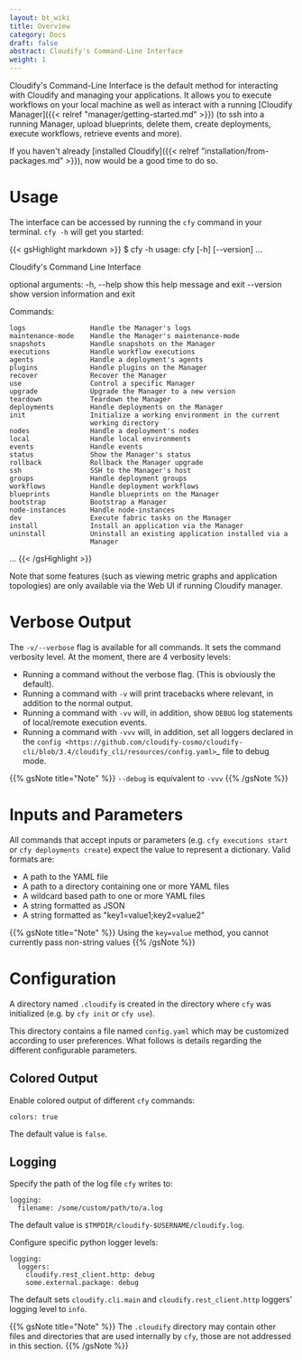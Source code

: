 ```yaml
---
layout: bt_wiki
title: Overview
category: Docs
draft: false
abstract: Cloudify's Command-Line Interface
weight: 1
---
```


Cloudify's Command-Line Interface is the default method for interacting with Cloudify and managing your applications. It allows you to execute workflows on your local machine as well as interact with a running [Cloudify Manager]({{< relref "manager/getting-started.md" >}}) (to ssh into a running Manager, upload blueprints, delete them, create deployments, execute workflows, retrieve events and more).

If you haven't already [installed Cloudify]({{< relref "installation/from-packages.md" >}}), now would be a good time to do so.

# Usage

The interface can be accessed by running the `cfy` command in your terminal. `cfy -h` will get you started:

{{< gsHighlight  markdown  >}}
$ cfy -h
usage: cfy [-h] [--version]                       ...

Cloudify's Command Line Interface

optional arguments:
  -h, --help            show this help message and exit
  --version             show version information and exit

Commands:
                       
    logs                Handle the Manager's logs
    maintenance-mode    Handle the Manager's maintenance-mode
    snapshots           Handle snapshots on the Manager
    executions          Handle workflow executions
    agents              Handle a deployment's agents
    plugins             Handle plugins on the Manager
    recover             Recover the Manager
    use                 Control a specific Manager
    upgrade             Upgrade the Manager to a new version
    teardown            Teardown the Manager
    deployments         Handle deployments on the Manager
    init                Initialize a working environment in the current
                        working directory
    nodes               Handle a deployment's nodes
    local               Handle local environments
    events              Handle events
    status              Show the Manager's status
    rollback            Rollback the Manager upgrade
    ssh                 SSH to the Manager's host
    groups              Handle deployment groups
    workflows           Handle deployment workflows
    blueprints          Handle blueprints on the Manager
    bootstrap           Bootstrap a Manager
    node-instances      Handle node-instances
    dev                 Execute fabric tasks on the Manager
    install             Install an application via the Manager
    uninstall           Uninstall an existing application installed via a
                        Manager

...
{{< /gsHighlight >}}

Note that some features (such as viewing metric graphs and application topologies) are only available via the Web UI if running Cloudify manager.


# Verbose Output

The ``-v/--verbose`` flag is available for all commands. It sets the command verbosity level. At the moment, there are 4 verbosity levels:

* Running a command without the verbose flag. (This is obviously the default).
* Running a command with ``-v`` will print tracebacks where relevant, in addition to the normal output.
* Running a command with ``-vv`` will, in addition, show ``DEBUG`` log statements of local/remote execution events.
* Running a command with ``-vvv`` will, in addition, set all loggers declared in the `config <https://github.com/cloudify-cosmo/cloudify-cli/blob/3.4/cloudify_cli/resources/config.yaml>`_ file to debug mode.

{{% gsNote title="Note" %}}
``--debug`` is equivalent to ``-vvv``
{{% /gsNote %}}


# Inputs and Parameters

All commands that accept inputs or parameters (e.g. `cfy executions start` or `cfy deployments create`) expect the value to represent a dictionary. Valid formats are:

 * A path to the YAML file
 * A path to a directory containing one or more YAML files
 * A wildcard based path to one or more YAML files
 * A string formatted as JSON
 * A string formatted as "key1=value1;key2=value2"

{{% gsNote title="Note" %}}
Using the `key=value` method, you cannot currently pass non-string values
{{% /gsNote %}}


# Configuration

A directory named `.cloudify` is created in the directory where `cfy` was initialized (e.g. by `cfy init` or `cfy use`). 

This directory contains a file named `config.yaml` which may be customized according to user preferences. What follows is details 
regarding the different configurable parameters.

## Colored Output

Enable colored output of different `cfy` commands:

```
colors: true
```

The default value is `false`.

## Logging

Specify the path of the log file `cfy` writes to:

```
logging:
  filename: /some/custom/path/to/a.log
```

The default value is `$TMPDIR/cloudify-$USERNAME/cloudify.log`.

Configure specific python logger levels:

```
logging:
  loggers:
    cloudify.rest_client.http: debug
    some.external.package: debug
```

The default sets `cloudify.cli.main` and `cloudify.rest_client.http` loggers' logging level to `info`.

{{% gsNote title="Note" %}}
The `.cloudify` directory may contain other files and directories that are used internally by `cfy`, those are not addressed in this section.
{{% /gsNote %}}
